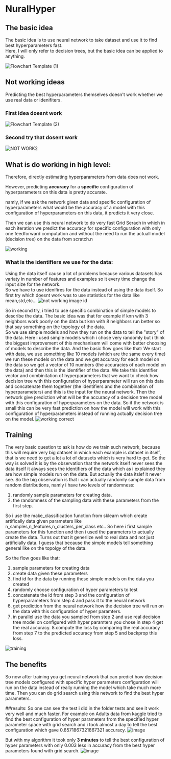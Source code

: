 # NuralHyper


## The basic idea
The basic idea is to use neural network to take dataset and use it to find best hyperparameters fast.\
Here, I will only refer to decision trees, but the basic idea can be applied to anything.


![Flowchart Template (1)](https://user-images.githubusercontent.com/59512233/204343939-60abbce5-cb32-4ec7-94ba-ea735cb85d4c.jpg)


## Not working ideas
Predicting the best hyperparameters themselves doesn't work whether we use real data or idenifiters.

### First idea doesnt work 
![Flowchart Template (2)](https://user-images.githubusercontent.com/59512233/204521818-4e5efe50-983d-49a4-a30e-a6b0f50eb4b4.jpg)

### Second try that dosent work
![NOT WORK2](https://user-images.githubusercontent.com/59512233/204521552-5d20fe0d-f699-4794-aef7-962bb9bdadd5.jpg)


## What is do working in high level:

Therefore, directly estimating hyperparameters from data does not work. 

However, predicting **accuracy** for a **specific** configuration of hyperparameters on this data is pretty accurate. 

namly, if we ask the network given data and specific configuration of hyperparameters what would be the accuracy of a model with this configuration of hyperparameters on this data, it predicts it very close.

Then we can use this neural network to do very fast Grid Serach in which in each iteration we predict the accuracy for specific configuration with only one feedforward computation and without the need to run the actuall model (decision tree) on the data from scratch.n

![working](https://user-images.githubusercontent.com/59512233/204522321-55a69ad1-9673-43a4-93bc-b3fa265ba510.jpg)

### What is the identifiers we use for the data:
Using the data itself cause a lot of problems because various datasets has variaty in number of features and examples so it every time change the input size for the network.\
So we have to use idenifires for the data instead of using the data itself. 
So first try which doesnt work was to use statistics for the data like mean,std,etc...
![not working image id](https://user-images.githubusercontent.com/59512233/204526208-539208ce-ed70-4e3c-8ffb-c1708edc6442.jpg)

So in second try, i tried to use specific combination of simple models to describe the data. 
The basic idea was that for example if knn with 3 neighbors work poorly on the data but knn with 8 neighbors run better so that say something on the topology of the data. \
So we use simple models and how they run on the data to tell the "story" of the data.
Here i used simple models which i chose very randomly but i think the biggest improvement of this mechanisem will come with better choosing of models to describe the data.
And the basic flow goes like that:
We start with data, we use something like 10 models (which are the same every time) we run these models on the data and we get accuracy for each model on the data so we get a vector of 10 numbers (the accuracies of each model on the data) and then this is the identifier of the data.
We take this identifier vector and combinitation of hyperparameters that we want to check how decision tree with this configuration of hyperparameter will run on this data and concatenate them together (the identifiers and the combination of hyperparameters) and this is the input for the neural network. 
Then the network give prediction what will be the accuracy of a decision tree model with this configuration of hyperparameters on the data.
So if the network is small this can be very fast prediction on how the model will work with this configuration of hyperparameters instead of running actually decision tree on the model.
![working correct](https://user-images.githubusercontent.com/59512233/204525609-97a98432-dbe4-4fad-a19c-271868c7ee51.jpg)

## Training
The very basic question to ask is how do we train such network, because this will require very big dataset in which each example is dataset in itself, that is we need to get a lot a lot of datasets which is very hard to get. 
So the way is solved it is by the observation that the network itself never sees the data itself it always sees the identifiers of the data which as i explained they are how simple models run on the data. But actually the data itslef it never see. 
So the big observation is that i can  actually randomly sample data from random distributions, namly i have two levels of randomness:
1. randomly sample parameters for creating data. 
2. the randomness of the sampling data with these parameters from the first step.

So i use the make_classification function from sklearn which create artifically data given parameters like n_samples,n_features,n_clusters_per_class etc.. 
So here i first sample parameters for this function and then i used the parameters to actually create the data.
Turns out that it generlize well to real data and not just artificially data. I guess that because the simple models tell something general like on the topolgy of the data.

So the flow goes like that: 
1. sample parameters for creating data
2. create data given these parameters 
3. find id for the data by running these simple models on the data you created
4. randomly choose configuration of hyper parameters to test
5. concatenate the id from step 3 and the configuration of hyperparameters from step 4 and pass it to the neural network
6. get prediction from the neural network how the decision tree will run on the data with this configuration of hyper paramters.
7. in parallel use the data you sampled from step 2 and use real decision tree model on configured with hyper paramters you chose in step 4 get the real accuracy.
8.compute the loss by comparing the real accuracy from step 7 to the predicted accuracy from step 5 and backprop this loss. 

![training](https://user-images.githubusercontent.com/59512233/204536804-0debd79f-86f1-4760-8676-b7d8848a4fa2.jpg)


## The benefits
So now after training you get neural network that can predict how decision tree models configured with specific hyper parameters configuration will run on the data instead of really running the model which take much more time. 
Then you can do grid search using this network to find the best hyper parameters. 




##results:
So one can see the test i did in the folder tests and see it work very well and much faster.
For example on Adults data from kaggle tried to find the best configuration of hyper parameters from the specified hyper parameter space with grid search and i took almost a day to tell the best configuration which gave 0.8571867321867321 accuracy. 
![image](https://user-images.githubusercontent.com/59512233/204535470-7e8afe57-5674-44a3-86de-5caeea52738c.png)

But with my algorithm it took only **3 minutes** to tell the best configuration of hyper parameters with only 0.003 less in accuracy from the best hyper parameters found with grid search. 
![image](https://user-images.githubusercontent.com/59512233/204536155-21f68aa2-7581-4a42-bc70-38f82558e091.png)

